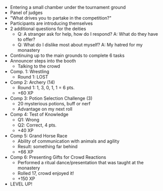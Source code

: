 
- Entering a small chamber under the tournament ground
- Panel of judges
- "What drives you to partake in the competition?"
- Participants are introducing themselves
- 2 additional questions for the deities
	- Q: A stranger ask for help, how do I respond? A: What do they have to offer?
	- Q: What do I dislike most about myself? A: My hatred for my monastery
- Continuing up to the main grounds to complete 6 tasks
- Announcer steps into the booth
	- Talking to the crowd
- Comp. 1: Wrestling
	- Round 1: LOST
- Comp 2: Archery (14)
	- Round 1: 1, 3, 0, 1, 1 = 6 pts. 
	- +60 XP
- Comp 3: Potion Selection Challenge (3)
	- 20 mysterious potions, buff or nerf
	- Advantage on my next roll
- Comp 4: Test of Knowledge
	- Q1: Wrong
	- Q2: Correct, 4 pts.
	- +40 XP
- Comp 5: Grand Horse Race
	- Ability of communication with animals and agility
	- Result: something far behind
	- +66 XP
- Comp 6: Presenting Gifts for Crowd Reactions
	- Performed a ritual dance/presentation that was taught at the monastery
	- Rolled 17, crowd enjoyed it!
	- +150 XP
- LEVEL UP!
